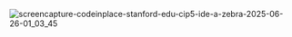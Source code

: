 ![screencapture-codeinplace-stanford-edu-cip5-ide-a-zebra-2025-06-26-01_03_45](https://github.com/user-attachments/assets/6e18a6ce-de51-4602-b8b1-f64ca33f6ce8)
